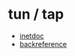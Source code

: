# tun / tap

- [inetdoc](https://inetdoc.net/guides/vm/vm.network.tun-tap.html)
- [backreference](https://backreference.org/2010/03/26/tuntap-interface-tutorial/)
